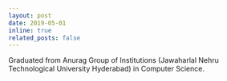 ```yaml
---
layout: post
date: 2019-05-01
inline: true
related_posts: false
---
```


Graduated from Anurag Group of Institutions (Jawaharlal Nehru Technological University Hyderabad) in Computer Science. 
